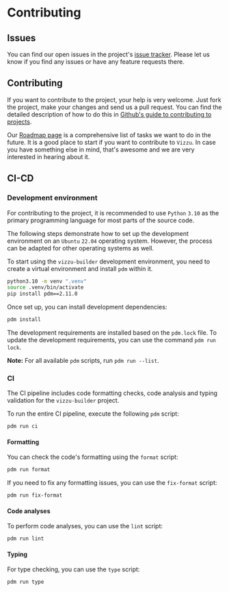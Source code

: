 # Contributing

## Issues

You can find our open issues in the project's
[issue tracker](https://github.com/vizzu-streamlit/vizzu-builder/issues). Please
let us know if you find any issues or have any feature requests there.

## Contributing

If you want to contribute to the project, your help is very welcome. Just fork
the project, make your changes and send us a pull request. You can find the
detailed description of how to do this in
[Github's guide to contributing to projects](https://docs.github.com/en/get-started/quickstart/contributing-to-projects).

Our [Roadmap page](https://github.com/vizzuhq/.github/wiki/Roadmap) is a
comprehensive list of tasks we want to do in the future. It is a good place to
start if you want to contribute to `Vizzu`. In case you have something else in
mind, that's awesome and we are very interested in hearing about it.

## CI-CD

### Development environment

For contributing to the project, it is recommended to use `Python` `3.10` as the
primary programming language for most parts of the source code.

The following steps demonstrate how to set up the development environment on an
`Ubuntu` `22.04` operating system. However, the process can be adapted for other
operating systems as well.

To start using the `vizzu-builder` development environment, you need to create a
virtual environment and install `pdm` within it.

```sh
python3.10 -m venv ".venv"
source .venv/bin/activate
pip install pdm==2.11.0
```

Once set up, you can install development dependencies:

```sh
pdm install
```

The development requirements are installed based on the `pdm.lock` file. To
update the development requirements, you can use the command `pdm run lock`.

**Note:** For all available `pdm` scripts, run `pdm run --list`.

### CI

The CI pipeline includes code formatting checks, code analysis and typing
validation for the `vizzu-builder` project.

To run the entire CI pipeline, execute the following `pdm` script:

```sh
pdm run ci
```

#### Formatting

You can check the code's formatting using the `format` script:

```sh
pdm run format
```

If you need to fix any formatting issues, you can use the `fix-format` script:

```sh
pdm run fix-format
```

#### Code analyses

To perform code analyses, you can use the `lint` script:

```sh
pdm run lint
```

#### Typing

For type checking, you can use the `type` script:

```sh
pdm run type
```
